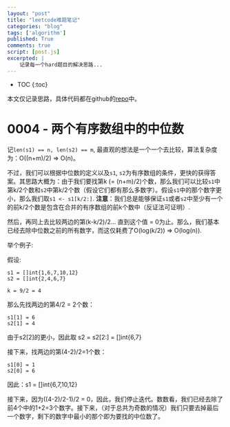 ```yaml
---
layout: "post"
title: "leetcode难题笔记"
categories: "blog"
tags: ['algorithm']
published: True
comments: true
script: [post.js]
excerpted: |
    记录每一个hard题目的解决思路...
---
```


* TOC
{:toc}

本文仅记录思路，具体代码都在github的[repo](https://github.com/magodo/leetcode_practice.git)中。

# 0004 - 两个有序数组中的中位数

记`len(s1) == n, len(s2) == m`, 最直观的想法是一个一个去比较，算法复杂度为：O((n+m)/2) => O(n)。

不过，我们可以根据中位数的定义以及`s1`, `s2`为有序数组的条件，更快的获得答案。其思路大概为：由于我们要找第k (= (n+m)/2)个数，那么我们可以比较`s1`中第k/2个数和`s2`中第k/2个数（假设它们都有那么多数字）。假设`s1`中的那个数字更小，那么我们取`s1 <- s1[k/2:]`. **注意**：我们总是能够保证`s1`或者`s2`中至少有一个的前k/2个数是包含在合并的有序数组的前k个数中（反证法可证明）.

然后，再同上去比较两边的第(k-k/2)/2... 直到这个值 = 0为止。那么，我们基本已经去除中位数之前的所有数字，而这仅耗费了O(log(k/2)) => O(log(n)).

举个例子:

假设:

    s1 = []int{1,6,7,10,12}
    s2 = []int{2,4,6,7}

    k = 9/2 = 4

那么先找两边的第4/2 = 2个数：
    
    s1[1] = 6
    s2[1] = 4

由于s2[2]的更小，因此取 s2 = s2[2:] = []int{6,7}

接下来，找两边的第(4-2)/2=1个数：

    s1[0] = 1
    s2[0] = 6

因此：s1 = []int{6,7,10,12}

接下来，因为((4-2)/2-1)/2 = 0，因此，我们停止迭代。数数看，我们已经去除了前4个中的1+2=3个数字。接下来，（对于总共为奇数的情况）我们只要去掉最后一个数字，剩下的数字中最小的那个即为要找的中位数了。

